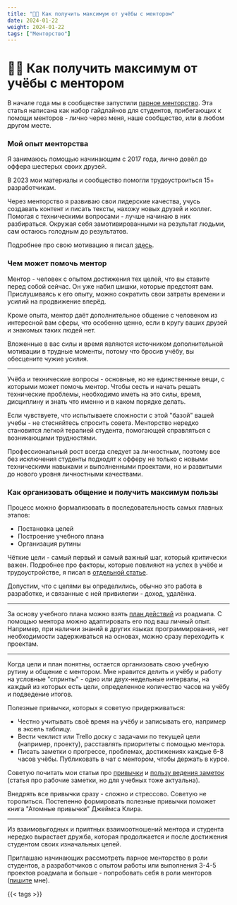 ```yaml
---
title: "🧑‍💻 Как получить максимум от учёбы с ментором"
date: 2024-01-22
weight: 2024-01-22
tags: ["Менторство"]
---
```


# 🧑‍💻 Как получить максимум от учёбы с ментором

В начале года мы в сообществе запустили [парное менторство](https://t.me/zhukovsd_it_mentor/109). Эта статья написана как набор гайдлайнов для студентов, прибегающих к помощи менторов - лично через меня, наше сообщество, или в любом другом месте.

### Мой опыт менторства

Я занимаюсь помощью начинающим с 2017 года, лично довёл до оффера шестерых своих друзей.

В 2023 мои материалы и сообщество помогли трудоустроиться 15+ разработчикам.

Через менторство я развиваю свои лидерские качества, учусь создавать контент и писать тексты, нахожу новых друзей и коллег. Помогая с техническими вопросами - лучше начинаю в них разбираться. Окружая себя замотивированными на результат людьми, сам остаюсь голодным до результатов.

Подробнее про свою мотивацию я писал [здесь](https://telegra.ph/Mentorstvo-so-mnoj-kak-nachat-chego-ozhidat-zachem-ya-ehtim-zanimayus-01-18).

### Чем может помочь ментор

Ментор - человек с опытом достижения тех целей, что вы ставите перед собой сейчас. Он уже набил шишки, которые предстоят вам. Прислушиваясь к его опыту, можно сократить свои затраты времени и усилий на продвижение вперёд.

Кроме опыта, ментор даёт дополнительное общение с человеком из интересной вам сферы, что особенно ценно, если в кругу ваших друзей и знакомых таких людей нет.

Вложенные в вас силы и время являются источником дополнительной мотивации в трудные моменты, потому что бросив учёбу, вы обесцените чужие усилия.

---

Учёба и технические вопросы - основные, но не единственные вещи, с которыми может помочь ментор. Чтобы сесть и начать решать технические проблемы, необходимо иметь на это силы, время, дисциплину и знать что именно и в каком порядке делать.

Если чувствуете, что испытываете сложности с этой "базой" вашей учебы - не стесняйтесь спросить совета. Менторство нередко становится легкой терапией студента, помогающей справляться с возникающими трудностями.

Профессиональный рост всегда следует за личностным, поэтому все без исключения студенты подходят к офферу не только с новыми техническими навыками и выполненными проектами, но и развитыми до нового уровня личностными качествами.

### Как организовать общение и получить максимум пользы

Процесс можно формализовать в последовательность самых главных этапов:

- Постановка целей
- Построение учебного плана  
- Организация рутины

Чёткие цели - самый первый и самый важный шаг, который критически важен. Подробнее про факторы, которые повлияют на успех в учёбе и трудоустройстве, я писал в [отдельной статье](https://telegra.ph/Faktory-uspeha-v-uchebe-i-trudoustrojstve-08-28).

Допустим, что с целями вы определились, обычно это работа в разработке, и связанные с ней привилегии - доход, удалёнка.

---

За основу учебного плана можно взять [план действий](https://zhukovsd.github.io/java-backend-learning-course/plan.html) из роадмапа. С помощью ментора можно адаптировать его под ваш личный опыт. Например, при наличии знаний в других языках программирования, нет необходимости задерживаться на основах, можно сразу переходить к проектам.

---

Когда цели и план понятны, остается организовать свою учебную рутину и общение с ментором. Мне нравится делить и учёбу и работу на условные "спринты" - одно или двух-недельные интервалы, на каждый из которых есть цели, определенное количество часов на учёбу и подведение итогов.

Полезные привычки, которых я советую придерживаться:

- Честно учитывать своё время на учёбу и записывать его, например в эксель таблицу.
- Вести чеклист или Trello доску с задачами по текущей цели (например, проекту), расставлять приоритеты с помощью ментора.
- Писать заметки о прогрессе, проблемах, достижениях каждые 6-8 часов учёбы. Публиковать в чат с ментором, чтобы держать в курсе.

Советую почитать мои статьи про [привычки](https://telegra.ph/Privychki-ehffektivnoj-uchyoby-i-raboty-10-08) и [пользу ведения заметок](https://telegra.ph/Prozrachnost-kak-instrument-karernogo-rosta-10-28) (статья про рабочие заметки, но для учебных тоже актуальна).

Внедрять все привычки сразу - сложно и стрессово. Советую не торопиться. Постепенно формировать полезные привычки поможет книга "Атомные привычки" Джеймса Клира.

---

Из взаимовыгодных и приятных взаимоотношений ментора и студента нередко вырастает дружба, которая продолжается и после достижения студентом своих изначальных целей.

Приглашаю начинающих рассмотреть парное менторство в роли студентов, а разработчиков с опытом работы или выполнения 3-4-5 проектов роадмапа и больше - попробовать себя в роли менторов ([пишите](https://t.me/zhukovsd) мне).

{{< tags >}}